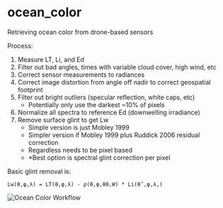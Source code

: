 # ocean_color
Retrieving ocean color from drone-based sensors

Process:

1. Measure LT, Li, and Ed
2. Filter out bad angles, times with variable cloud cover, high wind, etc
3. Correct sensor measurements to radiances
4. Correct image distortion from angle off nadir to correct geospatial footprint
5. Filter out bright outliers (specular reflection, white caps, etc)
    * Potentially only use the darkest ~10% of pixels
6. Normalize all spectra to reference Ed (downwelling irradiance)
7. Remove surface glint to get Lw
    * Simple version is just Mobley 1999
    * Simpler version if Mobley 1999 plus Ruddick 2006 residual correction
    * Regardless needs to be pixel based
    * *Best option is spectral glint correction per pixel

Basic glint removal is:

`Lw(θ,φ,λ) = LT(θ,φ,λ) - ρ(θ,φ,θ0,W) * Li(θ’,φ,λ,)`

![Ocean Color Workflow](https://github.com/patrickcgray/ocean_color/blob/master/basic_ocean_color_setup.png?raw=true "Ocean Color Workflow")


